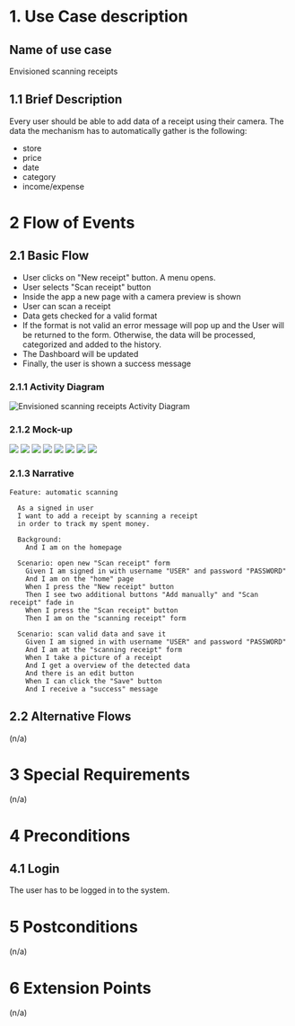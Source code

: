 # 1. Use Case description

## Name of use case

Envisioned scanning receipts

## 1.1 Brief Description

Every user should be able to add data of a receipt using their camera. The data the mechanism has to automatically gather is the following:

- store
- price
- date
- category
- income/expense

# 2 Flow of Events

## 2.1 Basic Flow

- User clicks on "New receipt" button. A menu opens.
- User selects "Scan receipt" button
- Inside the app a new page with a camera preview is shown
- User can scan a receipt
- Data gets checked for a valid format
- If the format is not valid an error message will pop up and the User will be returned to the form. Otherwise, the data will be processed, categorized and added to the history.
- The Dashboard will be updated
- Finally, the user is shown a success message

### 2.1.1 Activity Diagram

![Envisioned scanning receipts Activity Diagram](./scanning_data.drawio.svg)

### 2.1.2 Mock-up

![](./Slice%201.png)
![](./Slice%202.png)
![](./Slice%203.png)
![](./Slice%204.png)
![](./Slice%205.png)
![](./Slice%206.png)
![](./Slice%207.png)
![](./Slice%208.png)

### 2.1.3 Narrative

```gherkin
Feature: automatic scanning

  As a signed in user
  I want to add a receipt by scanning a receipt
  in order to track my spent money.

  Background:
    And I am on the homepage

  Scenario: open new "Scan receipt" form
    Given I am signed in with username "USER" and password "PASSWORD"
    And I am on the "home" page
    When I press the "New receipt" button
    Then I see two additional buttons "Add manually" and "Scan receipt" fade in
    When I press the "Scan receipt" button
    Then I am on the "scanning receipt" form

  Scenario: scan valid data and save it
    Given I am signed in with username "USER" and password "PASSWORD"
    And I am at the "scanning receipt" form
    When I take a picture of a receipt
    And I get a overview of the detected data
    And there is an edit button
    When I can click the "Save" button
    And I receive a "success" message
```

## 2.2 Alternative Flows

(n/a)

# 3 Special Requirements

(n/a)

# 4 Preconditions

## 4.1 Login

The user has to be logged in to the system.

# 5 Postconditions

(n/a)

# 6 Extension Points

(n/a)
